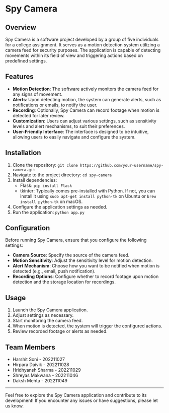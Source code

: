 # Spy Camera

## Overview

Spy Camera is a software project developed by a group of five individuals for a college assignment. It serves as a motion detection system utilizing a camera feed for security purposes. The application is capable of detecting movements within its field of view and triggering actions based on predefined settings.

## Features

- **Motion Detection**: The software actively monitors the camera feed for any signs of movement.
- **Alerts**: Upon detecting motion, the system can generate alerts, such as notifications or emails, to notify the user.
- **Recording**: Optionally, Spy Camera can record footage when motion is detected for later review.
- **Customization**: Users can adjust various settings, such as sensitivity levels and alert mechanisms, to suit their preferences.
- **User-Friendly Interface**: The interface is designed to be intuitive, allowing users to easily navigate and configure the system.

## Installation

1. Clone the repository: `git clone https://github.com/your-username/spy-camera.git`
2. Navigate to the project directory: `cd spy-camera`
3. Install dependencies: 
   - Flask: `pip install Flask`
   - tkinter: Typically comes pre-installed with Python. If not, you can install it using `sudo apt-get install python-tk` on Ubuntu or `brew install python-tk` on macOS.
4. Configure the application settings as needed.
5. Run the application: `python app.py`

## Configuration

Before running Spy Camera, ensure that you configure the following settings:

- **Camera Source**: Specify the source of the camera feed.
- **Motion Sensitivity**: Adjust the sensitivity level for motion detection.
- **Alert Mechanism**: Choose how you want to be notified when motion is detected (e.g., email, push notification).
- **Recording Options**: Configure whether to record footage upon motion detection and the storage location for recordings.

## Usage

1. Launch the Spy Camera application.
2. Adjust settings as necessary.
3. Start monitoring the camera feed.
4. When motion is detected, the system will trigger the configured actions.
5. Review recorded footage or alerts as needed.

## Team Members

- Harshit Soni - 202211027
- Hirpara Daivik - 202211028
- Hridhyansh Sharma - 202211029
- Shreyas Makwana - 202211046
- Daksh Mehta - 202211049

---

Feel free to explore the Spy Camera application and contribute to its development! If you encounter any issues or have suggestions, please let us know. 
